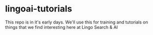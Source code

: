 # lingoai-tutorials
This repo is in it's early days. We'll use this for training and tutorials on things that we find interesting here at Lingo Search &amp; AI
